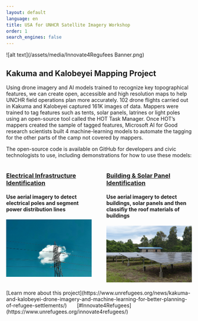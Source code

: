 ```yaml
---
layout: default
language: en
title: USA for UNHCR Satellite Imagery Workshop
order: 1
search_engines: false
---
```


![alt text](/assets/media/Innovate4Regufees Banner.png)

## Kakuma and Kalobeyei Mapping Project

Using drone imagery and AI models trained to recognize key topographical features, we can create open, accessible and high resolution maps to help UNCHR field operations plan more accurately. 102 drone flights carried out in Kakuma and Kalobeyei captured 161K images of data. Mappers were trained to tag features such as tents, solar panels, latrines or light poles using an open-source tool called the HOT Task Manager. Once HOT’s mappers created the sample of tagged features, Microsoft AI for Good research scientists built 4 machine-learning models to automate the tagging for the other parts of the camp not covered by mappers.

The open-source code is available on GitHub for developers and civic technologists to use, including demonstrations for how to use these models:
<div style="display: flex; justify-content: space-between;">

  <div style="flex: 1; margin-right: 20px;">
    <h3><a href="https://github.com/USAFORUNHCRhive/turkana-grid-mapping">Electrical Infrastructure Identification</a></h3>
    <h4>Use aerial imagery to detect electrical poles and segment power distribution lines</h4>
    <img src="assets/media/electricalpole.jpg" alt="electrical mapping image" style="width:100%;">
  </div>

  <div style="flex: 1; margin-left: 20px;">
    <h3><a href="https://github.com/USAFORUNHCRhive/turkana-camp-roof-mapping">Building & Solar Panel Identification</a></h3>
    <h4>Use aerial imagery to detect buildings, solar panels and then classifiy the roof materials of buildings</h4>
    <img src="assets/media/solar.jpg" alt="roof mapping image" style="width:101.4%;">
  </div>

</div>
<br>
[Learn more about this project](https://www.unrefugees.org/news/kakuma-and-kalobeyei-drone-imagery-and-machine-learning-for-better-planning-of-refugee-settlements/) &nbsp; &nbsp; &nbsp; [#Innovate4Refugees](https://www.unrefugees.org/innovate4refugees/)

